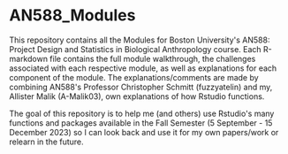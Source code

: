 # AN588_Modules
This repository contains all the Modules for Boston University's AN588: Project Design and Statistics in Biological Anthropology course.
Each R-markdown file contains the full module walkthrough, the challenges associated with each respective module, as well as explanations for each component of the module.
The explanations/comments are made by combining AN588's Professor Christopher Schmitt (fuzzyatelin) and my, Allister Malik (A-Malik03), own explanations of how Rstudio functions.

The goal of this repository is to help me (and others) use Rstudio's many functions and packages available in the Fall Semester (5 September - 15 December 2023) so I can look back and use it for my own papers/work or relearn in the future.

